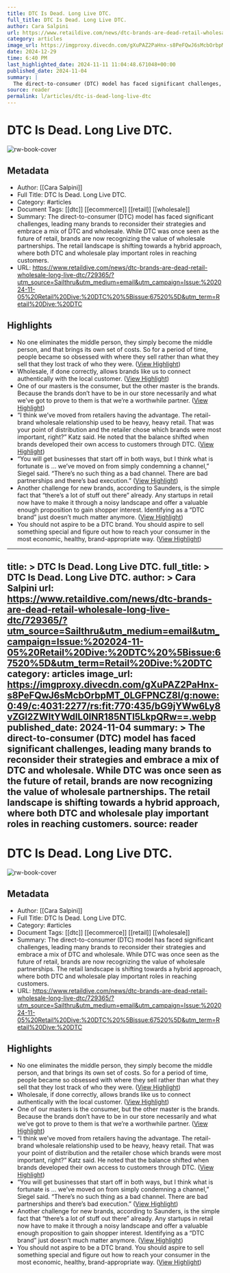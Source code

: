 ```yaml
---
title: DTC Is Dead. Long Live DTC.
full_title: DTC Is Dead. Long Live DTC.
author: Cara Salpini
url: https://www.retaildive.com/news/dtc-brands-are-dead-retail-wholesale-long-live-dtc/729365/?utm_source=Sailthru&utm_medium=email&utm_campaign=Issue:%202024-11-05%20Retail%20Dive:%20DTC%20%5Bissue:67520%5D&utm_term=Retail%20Dive:%20DTC
category: articles
image_url: https://imgproxy.divecdn.com/gXuPAZ2PaHnx-s8PeFQwJ6sMcbOrbpMT_0LGFPNCZ8I/g:nowe:0:49/c:4031:2277/rs:fit:770:435/bG9jYWw6Ly8vZGl2ZWltYWdlL0lNR185NTI5LkpQRw==.webp
date: 2024-12-29
time: 6:40 PM
last_highlighted_date: 2024-11-11 11:04:48.671048+00:00
published_date: 2024-11-04
summary: |
  The direct-to-consumer (DTC) model has faced significant challenges, leading many brands to reconsider their strategies and embrace a mix of DTC and wholesale. While DTC was once seen as the future of retail, brands are now recognizing the value of wholesale partnerships. The retail landscape is shifting towards a hybrid approach, where both DTC and wholesale play important roles in reaching customers.
source: reader
permalink: l/articles/dtc-is-dead-long-live-dtc
---
```

# DTC Is Dead. Long Live DTC.

![rw-book-cover](https://imgproxy.divecdn.com/gXuPAZ2PaHnx-s8PeFQwJ6sMcbOrbpMT_0LGFPNCZ8I/g:nowe:0:49/c:4031:2277/rs:fit:770:435/bG9jYWw6Ly8vZGl2ZWltYWdlL0lNR185NTI5LkpQRw==.webp)

## Metadata
- Author: [[Cara Salpini]]
- Full Title: DTC Is Dead. Long Live DTC.
- Category: #articles
- Document Tags: [[dtc]] [[ecommerce]] [[retail]] [[wholesale]] 
- Summary: The direct-to-consumer (DTC) model has faced significant challenges, leading many brands to reconsider their strategies and embrace a mix of DTC and wholesale. While DTC was once seen as the future of retail, brands are now recognizing the value of wholesale partnerships. The retail landscape is shifting towards a hybrid approach, where both DTC and wholesale play important roles in reaching customers.
- URL: https://www.retaildive.com/news/dtc-brands-are-dead-retail-wholesale-long-live-dtc/729365/?utm_source=Sailthru&utm_medium=email&utm_campaign=Issue:%202024-11-05%20Retail%20Dive:%20DTC%20%5Bissue:67520%5D&utm_term=Retail%20Dive:%20DTC

## Highlights
- No one eliminates the middle person, they simply become the middle person, and that brings its own set of costs. So for a period of time, people became so obsessed with where they sell rather than what they sell that they lost track of who they were. ([View Highlight](https://read.readwise.io/read/01jcddz7rncgagsj28w6fwj2xz))
- Wholesale, if done correctly, allows brands like us to connect authentically with the local customer. ([View Highlight](https://read.readwise.io/read/01jcde2bvwae17cntqrafek4re))
- One of our masters is the consumer, but the other master is the brands. Because the brands don’t have to be in our store necessarily and what we’ve got to prove to them is that we’re a worthwhile partner. ([View Highlight](https://read.readwise.io/read/01jcde6bjsw999gbst8tqvvw9m))
- “I think we’ve moved from retailers having the advantage. The retail-brand wholesale relationship used to be heavy, heavy retail. That was your point of distribution and the retailer chose which brands were most important, right?” Katz said. He noted that the balance shifted when brands developed their own access to customers through DTC. ([View Highlight](https://read.readwise.io/read/01jcde7706raa8hvkamxj0nw50))
- “You will get businesses that start off in both ways, but I think what is fortunate is … we’ve moved on from simply condemning a channel,” Siegel said. “There’s no such thing as a bad channel. There are bad partnerships and there’s bad execution.” ([View Highlight](https://read.readwise.io/read/01jcdearvd2b81213tenzehhky))
- Another challenge for new brands, according to Saunders, is the simple fact that “there’s a lot of stuff out there” already. Any startups in retail now have to make it through a noisy landscape and offer a valuable enough proposition to gain shopper interest. Identifying as a “DTC brand” just doesn’t much matter anymore. ([View Highlight](https://read.readwise.io/read/01jcdeb2vx97nxnnb5n3wtcc9f))
- You should not aspire to be a DTC brand. You should aspire to sell something special and figure out how to reach your consumer in the most economic, healthy, brand-appropriate way. ([View Highlight](https://read.readwise.io/read/01jcdebkb729xqjnwmhh7xaryb))


---
title: >
  DTC Is Dead. Long Live DTC.
full_title: >
  DTC Is Dead. Long Live DTC.
author: >
  Cara Salpini
url: https://www.retaildive.com/news/dtc-brands-are-dead-retail-wholesale-long-live-dtc/729365/?utm_source=Sailthru&utm_medium=email&utm_campaign=Issue:%202024-11-05%20Retail%20Dive:%20DTC%20%5Bissue:67520%5D&utm_term=Retail%20Dive:%20DTC
category: articles
image_url: https://imgproxy.divecdn.com/gXuPAZ2PaHnx-s8PeFQwJ6sMcbOrbpMT_0LGFPNCZ8I/g:nowe:0:49/c:4031:2277/rs:fit:770:435/bG9jYWw6Ly8vZGl2ZWltYWdlL0lNR185NTI5LkpQRw==.webp
published_date: 2024-11-04
summary: >
  The direct-to-consumer (DTC) model has faced significant challenges, leading many brands to reconsider their strategies and embrace a mix of DTC and wholesale. While DTC was once seen as the future of retail, brands are now recognizing the value of wholesale partnerships. The retail landscape is shifting towards a hybrid approach, where both DTC and wholesale play important roles in reaching customers.
source: reader
---
# DTC Is Dead. Long Live DTC.

![rw-book-cover](https://imgproxy.divecdn.com/gXuPAZ2PaHnx-s8PeFQwJ6sMcbOrbpMT_0LGFPNCZ8I/g:nowe:0:49/c:4031:2277/rs:fit:770:435/bG9jYWw6Ly8vZGl2ZWltYWdlL0lNR185NTI5LkpQRw==.webp)

## Metadata
- Author: [[Cara Salpini]]
- Full Title: DTC Is Dead. Long Live DTC.
- Category: #articles
- Document Tags: [[dtc]] [[ecommerce]] [[retail]] [[wholesale]] 
- Summary: The direct-to-consumer (DTC) model has faced significant challenges, leading many brands to reconsider their strategies and embrace a mix of DTC and wholesale. While DTC was once seen as the future of retail, brands are now recognizing the value of wholesale partnerships. The retail landscape is shifting towards a hybrid approach, where both DTC and wholesale play important roles in reaching customers.
- URL: https://www.retaildive.com/news/dtc-brands-are-dead-retail-wholesale-long-live-dtc/729365/?utm_source=Sailthru&utm_medium=email&utm_campaign=Issue:%202024-11-05%20Retail%20Dive:%20DTC%20%5Bissue:67520%5D&utm_term=Retail%20Dive:%20DTC

## Highlights
- No one eliminates the middle person, they simply become the middle person, and that brings its own set of costs. So for a period of time, people became so obsessed with where they sell rather than what they sell that they lost track of who they were. ([View Highlight](https://read.readwise.io/read/01jcddz7rncgagsj28w6fwj2xz))
- Wholesale, if done correctly, allows brands like us to connect authentically with the local customer. ([View Highlight](https://read.readwise.io/read/01jcde2bvwae17cntqrafek4re))
- One of our masters is the consumer, but the other master is the brands. Because the brands don’t have to be in our store necessarily and what we’ve got to prove to them is that we’re a worthwhile partner. ([View Highlight](https://read.readwise.io/read/01jcde6bjsw999gbst8tqvvw9m))
- “I think we’ve moved from retailers having the advantage. The retail-brand wholesale relationship used to be heavy, heavy retail. That was your point of distribution and the retailer chose which brands were most important, right?” Katz said. He noted that the balance shifted when brands developed their own access to customers through DTC. ([View Highlight](https://read.readwise.io/read/01jcde7706raa8hvkamxj0nw50))
- “You will get businesses that start off in both ways, but I think what is fortunate is … we’ve moved on from simply condemning a channel,” Siegel said. “There’s no such thing as a bad channel. There are bad partnerships and there’s bad execution.” ([View Highlight](https://read.readwise.io/read/01jcdearvd2b81213tenzehhky))
- Another challenge for new brands, according to Saunders, is the simple fact that “there’s a lot of stuff out there” already. Any startups in retail now have to make it through a noisy landscape and offer a valuable enough proposition to gain shopper interest. Identifying as a “DTC brand” just doesn’t much matter anymore. ([View Highlight](https://read.readwise.io/read/01jcdeb2vx97nxnnb5n3wtcc9f))
- You should not aspire to be a DTC brand. You should aspire to sell something special and figure out how to reach your consumer in the most economic, healthy, brand-appropriate way. ([View Highlight](https://read.readwise.io/read/01jcdebkb729xqjnwmhh7xaryb))



